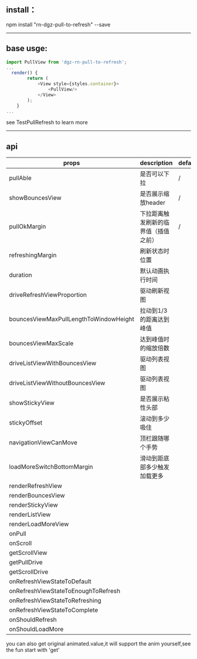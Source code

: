install：
--------
npm install "rn-dgz-pull-to-refresh" --save

------
base usge:
----
```javascript
import PullView from 'dgz-rn-pull-to-refresh';
...
  render() {
        return (
            <View style={styles.container}>
                <PullView/>
            </View>
        );
    }
...   
```
see TestPullRefresh to learn more

--------
api
-----

props                                 |     description                      |    default
----                                  |------                                |----
pullAble                              |       是否可以下拉                    |       /
showBouncesView                       |        是否展示缩放header             |       /
pullOkMargin                          |     下拉距离触发刷新的临界值（插值之前）|       /
refreshingMargin                      |    刷新状态时位置                     |
duration                              |     默认动画执行时间                  |
driveRefreshViewProportion            |    驱动刷新视图                       |
bouncesViewMaxPullLengthToWindowHeight| 拉动到1/3的距离达到峰值                 |
bouncesViewMaxScale                   | 达到峰值时的缩放倍数|
driveListViewWithBouncesView          | 驱动列表视图|
driveListViewWithoutBouncesView    | 驱动列表视图|
showStickyView                      |    是否展示粘性头部|
stickyOffset                       | 滚动到多少吸住|
navigationViewCanMove              |   顶栏跟随哪个手势|
loadMoreSwitchBottomMargin         |  滑动到距底部多少触发加载更多|
renderRefreshView|
renderBouncesView|
renderStickyView|
renderListView|
renderLoadMoreView|
onPull|
onScroll|
getScrollView|
getPullDrive|
getScrollDrive|
onRefreshViewStateToDefault|
onRefreshViewStateToEnoughToRefresh|
onRefreshViewStateToRefreshing|
onRefreshViewStateToComplete|
onShouldRefresh|
onShouldLoadMore|
    
  you can also get original animated.value,it will support the anim yourself,see the fun start with 'get'
  
